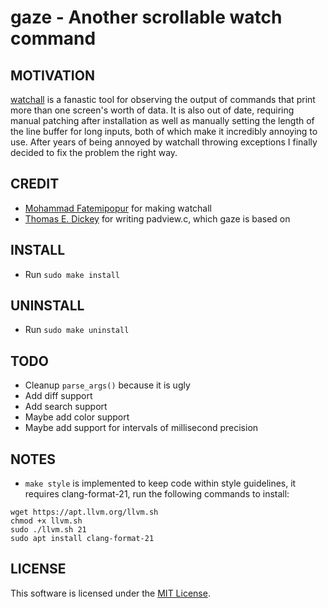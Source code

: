 # gaze - Another scrollable watch command

## MOTIVATION
[watchall](https://github.com/mfatemipour/watchall) is a fanastic tool
for observing the output of commands that print more than one screen's worth
of data. It is also out of date, requiring manual patching
after installation as well as manually setting the length
of the line buffer for long inputs, both of which make it incredibly annoying
to use. After years of being annoyed by watchall throwing exceptions
I finally decided to fix the problem the right way.

## CREDIT

- [Mohammad Fatemipopur](https://github.com/mfatemipour) for making watchall
- [Thomas E. Dickey](https://github.com/ThomasDickey) for writing padview.c,
which gaze is based on

## INSTALL

- Run ```sudo make install```

## UNINSTALL

- Run ```sudo make uninstall```

## TODO

- Cleanup ```parse_args()``` because it is ugly
- Add diff support
- Add search support
- Maybe add color support
- Maybe add support for intervals of millisecond precision

## NOTES

- ```make style``` is implemented to keep code within style guidelines, 
it requires clang-format-21, run the following commands to install:
```
wget https://apt.llvm.org/llvm.sh
chmod +x llvm.sh
sudo ./llvm.sh 21
sudo apt install clang-format-21
```

## LICENSE
This software is licensed under the
[MIT License](https://opensource.org/licenses/MIT).